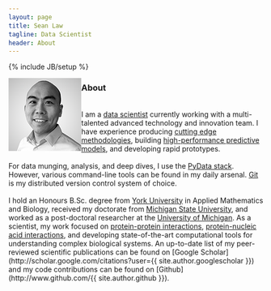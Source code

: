 ```yaml
---
layout: page
title: Sean Law
tagline: Data Scientist
header: About
---
```

{% include JB/setup %}

<img class="img-left" align="left" src="/images/seanlaw.thumb.png">
<h3>About</h3> 
<br>
I am a <a href="https://hbr.org/2012/10/data-scientist-the-sexiest-job-of-the-21st-century/">data scientist</a> currently working with a multi-talented advanced technology and innovation team. I have experience producing <a href="http://pubs.acs.org/doi/abs/10.1021/jz501811k">cutting edge methodologies</a>, building <a href="http://onlinelibrary.wiley.com/doi/10.1002/jcc.23683/abstract">high-performance predictive models</a>, and developing rapid prototypes.
<br><br>
For data munging, analysis, and deep dives, I use the <a href="http://www.pydata.org">PyData stack</a>. However, various command-line tools can be found in my daily arsenal. <a href="http://git-scm.com">Git</a> is my distributed version control system of choice.
<br><br>
I hold an Honours B.Sc. degree from <a href="http://www.yorku.ca">York University</a> in Applied Mathematics and Biology, received my doctorate from <a href="http://www.msu.edu">Michigan State University</a>, and worked as a post-doctoral researcher at the <a href="http://www.umich.edu">University of Michigan</a>. As a scientist, my work focused on <a href="http://www.pnas.org/content/111/33/12067.short">protein-protein interactions</a>, <a href="http://www.sciencedirect.com/science/article/pii/S0006349511011763">protein-nucleic acid interactions</a>, and developing state-of-the-art computational tools for understanding complex biological systems. An up-to-date list of my peer-reviewed scientific publications can be found on [Google Scholar](http://scholar.google.com/citations?user={{ site.author.googlescholar }}) and my code contributions can be found on [Github](http://www.github.com/{{ site.author.github }}).
<br>
